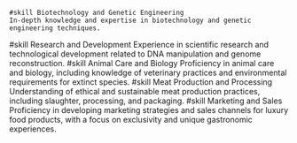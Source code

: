     #skill Biotechnology and Genetic Engineering
	In-depth knowledge and expertise in biotechnology and genetic engineering techniques.
#skill Research and Development
	Experience in scientific research and technological development related to DNA manipulation and genome reconstruction.
#skill Animal Care and Biology
	Proficiency in animal care and biology, including knowledge of veterinary practices and environmental requirements for extinct species.
#skill Meat Production and Processing
	Understanding of ethical and sustainable meat production practices, including slaughter, processing, and packaging.
#skill Marketing and Sales
	Proficiency in developing marketing strategies and sales channels for luxury food products, with a focus on exclusivity and unique gastronomic experiences.


